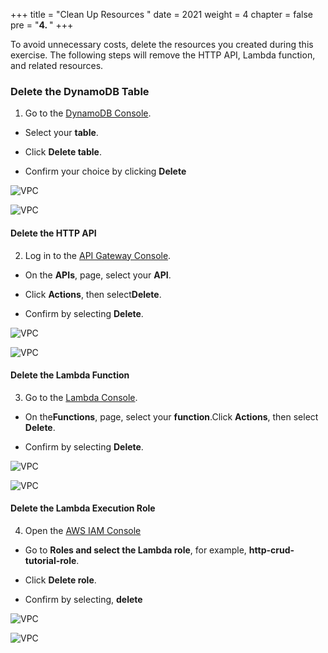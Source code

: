 +++
title = "Clean Up Resources  "
date = 2021
weight = 4
chapter = false
pre = "<b>4. </b>"
+++

To avoid unnecessary costs, delete the resources you created during this exercise. The following steps will remove the HTTP API, Lambda function, and related resources.

### Delete the DynamoDB Table

1. Go to the [ DynamoDB Console](https://console.aws.amazon.com/dynamodb/).

 + Select your **table**.

 + Click  **Delete table**.

 + Confirm your choice by clicking **Delete**

 ![VPC](/images/delete/d1.png)

 ![VPC](/images/delete/d2.png)

#### Delete the HTTP API

2. Log in to the [API Gateway Console](https://console.aws.amazon.com/apigateway).

 + On the **APIs**,  page, select your **API**. 
 + Click **Actions**, then select**Delete**.

 + Confirm by selecting **Delete**.

 ![VPC](/images/delete/d4.png)

 ![VPC](/images/delete/d5.png)

#### Delete the Lambda Function

3. Go to the [ Lambda Console](https://console.aws.amazon.com/lambda).

 + On the**Functions**, page, select your **function**.Click **Actions**, then select **Delete**.

 + Confirm by selecting **Delete**.

 ![VPC](/images/delete/d6.png)

 ![VPC](/images/delete/d7.png)


#### Delete the Lambda Execution Role

4. Open the [AWS IAM Console](https://us-east-1.console.aws.amazon.com/iam/home#/home)

 + Go to **Roles and select the Lambda role**, for example, **http-crud-tutorial-role**.

 + Click **Delete role**.

 + Confirm by selecting, **delete**

 ![VPC](/images/delete/d8.png)

 ![VPC](/images/delete/d9.png)



